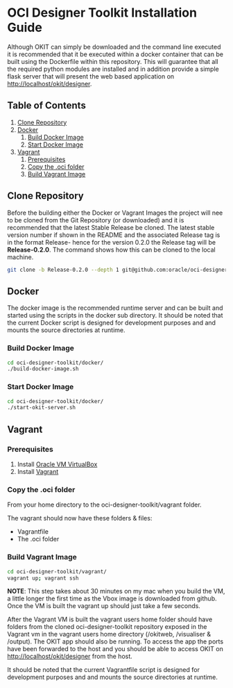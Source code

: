 # OCI Designer Toolkit Installation Guide

Although OKIT can simply be downloaded and the command line executed it is recommended that it be executed within a
docker container that can be built using the Dockerfile within this repository. This will guarantee that all the required 
python modules are installed and in addition provide a simple flask server that will present the web based application on
[http://localhost/okit/designer](http://localhost/okit/designer).


## Table of Contents

1. [Clone Repository](#clone-repository)
2. [Docker](#docker)
    1. [Build Docker Image](#build-docker-image)
    2. [Start Docker Image](#start-docker-image)
3. [Vagrant](#vagrant)
    1. [Prerequisites](#prerequisites)
    2. [Copy the .oci folder](#copy-the-oci-folder)
    3. [Build Vagrant Image](#build-vagrant-image)


## Clone Repository
Before the building either the Docker or Vagrant Images the project will nee to be cloned from the Git Repository (or downloaded)
and it is recommended that the latest Stable Release be cloned. The latest stable version number if shown in the README
and the associated Release tag is in the format Release-<Version> hence for the version 0.2.0 the Release tag will be 
**Release-0.2.0**. The command shows how this can be cloned to the local machine.

```bash
git clone -b Release-0.2.0 --depth 1 git@github.com:oracle/oci-designer-toolkit.git
```


## Docker 
The docker image is the recommended runtime server and can be built and started using the scripts in the docker sub directory.
It should be noted that the current Docker script is designed for development purposes and and mounts the source directories
at runtime. 

### Build Docker Image
```bash
cd oci-designer-toolkit/docker/
./build-docker-image.sh
```

### Start Docker Image
```bash
cd oci-designer-toolkit/docker/
./start-okit-server.sh
```


## Vagrant

### Prerequisites

1. Install [Oracle VM VirtualBox](https://www.virtualbox.org/wiki/Downloads)
2. Install [Vagrant](https://vagrantup.com/)

### Copy the .oci folder 
From your home directory to the oci-designer-toolkit/vagrant folder. 

The vagrant should now have these folders & files: 
- Vagrantfile
- The .oci folder

### Build Vagrant Image
```bash
cd oci-designer-toolkit/vagrant/
vagrant up; vagrant ssh
```
**NOTE**: This step takes about 30 minutes on my mac when you build the VM, a little longer the first time as the Vbox image 
is downloaded from github. Once the VM is built the vagrant up should just take a few seconds.
    
After the Vagrant VM is built the vagrant users home folder should have folders from the cloned oci-designer-toolkit 
repository exposed in the Vagrant vm in the vagrant users home directory (/okitweb, /visualiser & /output). The OKIT app 
should also be running. To access the app the ports have been forwarded to the host and you should be able to access 
OKIT on [http://localhost/okit/designer](http://localhost/okit/designer) from the host.

It should be noted that the current Vagrantfile script is designed for development purposes and and mounts the source directories
at runtime.

